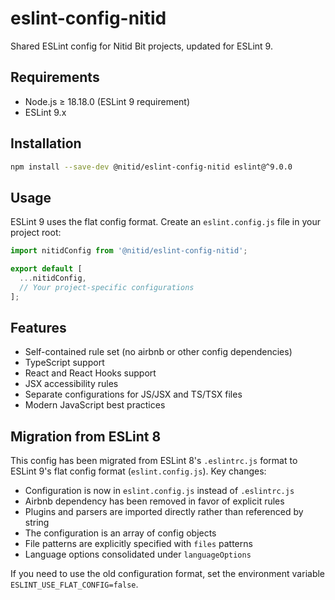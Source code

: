 # eslint-config-nitid

Shared ESLint config for Nitid Bit projects, updated for ESLint 9.

## Requirements

- Node.js ≥ 18.18.0 (ESLint 9 requirement)
- ESLint 9.x

## Installation

```bash
npm install --save-dev @nitid/eslint-config-nitid eslint@^9.0.0
```

## Usage

ESLint 9 uses the flat config format. Create an `eslint.config.js` file in your project root:

```js
import nitidConfig from '@nitid/eslint-config-nitid';

export default [
  ...nitidConfig,
  // Your project-specific configurations
];
```

## Features

- Self-contained rule set (no airbnb or other config dependencies)
- TypeScript support
- React and React Hooks support
- JSX accessibility rules
- Separate configurations for JS/JSX and TS/TSX files
- Modern JavaScript best practices

## Migration from ESLint 8

This config has been migrated from ESLint 8's `.eslintrc.js` format to ESLint 9's flat config format (`eslint.config.js`). Key changes:

- Configuration is now in `eslint.config.js` instead of `.eslintrc.js`
- Airbnb dependency has been removed in favor of explicit rules
- Plugins and parsers are imported directly rather than referenced by string
- The configuration is an array of config objects
- File patterns are explicitly specified with `files` patterns
- Language options consolidated under `languageOptions`

If you need to use the old configuration format, set the environment variable `ESLINT_USE_FLAT_CONFIG=false`.
